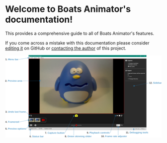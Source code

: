 # Welcome to Boats Animator's documentation!
This provides a comprehensive guide to all of Boats Animator's features.

If you come across a mistake with this documentation please consider [editing it](https://www.github.com/BoatsAreRockable/animator/tree/master/docs) on GitHub or [contacting the author](http://charlielee.uk/contact-me/) of this project.

![Main window](img/main-window.svg)